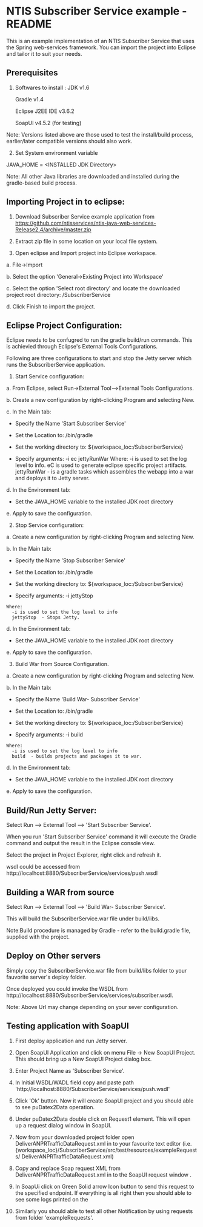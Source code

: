 NTIS Subscriber Service example - README
========================================
	
This is an example implementation of an NTIS Subscriber Service that uses the Spring web-services framework. 
You can import the project into Eclipse and tailor it to suit your needs.
	
Prerequisites	
------------------

1. Softwares to install :
	JDK v1.6

	Gradle v1.4

	Eclipse J2EE IDE v3.6.2

	SoapUI v4.5.2 (for testing)

Note: Versions listed above are those used to test the install/build process, earlier/later compatible versions should also work.

2. Set System environment variable

JAVA_HOME = \<INSTALLED JDK Directory\>

Note: All other Java libraries are downloaded and installed during the gradle-based build process.


Importing Project in to eclipse:
---------------------------------

1. Download Subscriber Service example application from https://github.com/ntisservices/ntis-java-web-services-Release2.4/archive/master.zip

2. Extract zip file in some location on your local file system.

3. Open eclipse and Import project into Eclipse workspace.

 a. File->Import

 b. Select the option 'General->Existing Project into Workspace'

 c. Select the option 'Select root directory' and locate the downloaded project root directory: <download dir>/SubscriberService

 d. Click Finish to import the project.


Eclipse Project Configuration:
---------------------------------

Eclipse needs to be confugred to run the gradle build/run commands. This is achievied through Eclipse's External Tools Configurations.

Following are three configurations to start and stop the Jetty server which runs the SubscriberService application.

1. Start Service configuration:

 a. From Eclipse, select Run->External Tool–>External Tools Configurations.

 b. Create a new configuration by right-clicking Program and selecting New.

 c. In the Main tab:

   - Specify the Name 'Start Subscriber Service'

   - Set the Location to: <gradle home>/bin/gradle

   - Set the working directory to: ${workspace_loc:/SubscriberService}

   - Specify arguments: -i ec jettyRunWar
	Where:
	     -i is used to set the log level to info.
	     eC is used to generate eclipse specific project artifacts.
	     jettyRunWar - is a gradle tasks which assembles the webapp into a war and deploys it to Jetty server.

 d. In the Environment tab:

   - Set the JAVA_HOME variable to the installed JDK root directory

 e. Apply to save the configuration.

2. Stop Service configuration:

 a. Create a new configuration by right-clicking Program and selecting New.

 b. In the Main tab:

   - Specify the Name 'Stop Subscriber Service'

   - Set the Location to: <gradle home>/bin/gradle

   - Set the working directory to: ${workspace_loc:/SubscriberService}

   - Specify arguments: -i jettyStop

	Where:
	  -i is used to set the log level to info
	  jettyStop  - Stops Jetty.

 d. In the Environment tab:

   - Set the JAVA_HOME variable to the installed JDK root directory

 e. Apply to save the configuration.


3. Build War from Source Configuration.

 a. Create a new configuration by right-clicking Program and selecting New.

 b. In the Main tab:

   - Specify the Name 'Build War- Subscriber Service'

   - Set the Location to: <gradle home>/bin/gradle

   - Set the working directory to: ${workspace_loc:/SubscriberService}

   - Specify arguments: -i build

	Where:
	  -i is used to set the log level to info
	  build  - builds projects and packages it to war.

 d. In the Environment tab:

   - Set the JAVA_HOME variable to the installed JDK root directory

 e. Apply to save the configuration.

Build/Run Jetty Server:
------------------------

Select Run –> External Tool –> 'Start Subscriber Service'.

When you run 'Start Subscriber Service' command it will execute the Gradle  command and output the result in the Eclipse console view.

Select the project in Project Explorer, right click and refresh it.

wsdl could be accessed from http://localhost:8880/SubscriberService/services/push.wsdl 


Building a WAR from source
------------------------------

Select Run –> External Tool –> 'Build War- Subscriber Service'.

This will build the SubscriberService.war file under build/libs.

Note:Build procedure is managed by Gradle - refer to the build.gradle file, supplied with the project.

Deploy on Other servers
---------------------------

Simply copy the SubscriberService.war file from build/libs folder to your fauvorite server's deploy folder.

Once deployed you could invoke the WSDL from http://localhost:8880/SubscriberService/services/subscriber.wsdl.

Note: Above Url may change depending on your sever configuration.

Testing application with SoapUI
--------------------------------

1. First deploy application and run Jetty server.

2. Open SoapUI Application and click on menu File -> New SoapUI Project. This should bring up a New SoapUI Project dialog box.

3. Enter Project Name as 'Subscriber Service'.

4. In Initial WSDL/WADL field copy and paste path 'http://localhost:8880/SubscriberService/services/push.wsdl'

5. Click 'Ok' button. Now it will create SoapUI project and you should able to see puDatex2Data operation.
  
6. Under puDatex2Data double click on Request1 element. This will open up a request dialog window in SoapUI.

7. Now from your downloaded project folder open DeliverANPRTrafficDataRequest.xml in to your favourite text editor (i.e. {workspace_loc}/SubscriberService/src/test/resources/exampleRequests/
   DeliverANPRTrafficDataRequest.xml)

8. Copy and replace Soap request XML from  DeliverANPRTrafficDataRequest.xml in to the SoapUI request window .

9. In SoapUi click on Green Solid arrow Icon button to send this request to the specified endpoint. If everything is all right then you should able to see some logs printed on the
  
10. Similarly you should able to test all other Notification by using requests from folder 'exampleRequests'.
